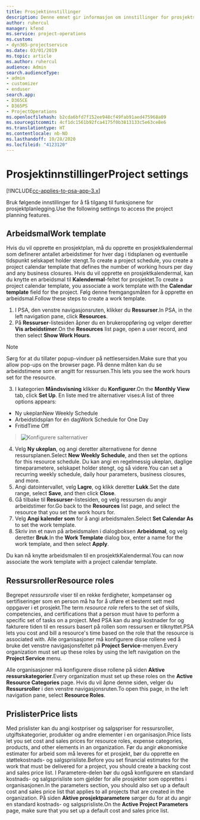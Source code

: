 ```yaml
---
title: Prosjektinnstillinger
description: Denne emnet gir informasjon om innstillinger for prosjektstyring.
author: ruhercul
manager: kfend
ms.service: project-operations
ms.custom:
- dyn365-projectservice
ms.date: 03/01/2019
ms.topic: article
ms.author: ruhercul
audience: Admin
search.audienceType:
- admin
- customizer
- enduser
search.app:
- D365CE
- D365PS
- ProjectOperations
ms.openlocfilehash: b2cda6bfd7f152ee948cf49fab91aed475968a09
ms.sourcegitcommit: 4cf1dc1561b92fca4175f0b3813133c5e63ce8e6
ms.translationtype: HT
ms.contentlocale: nb-NO
ms.lasthandoff: 10/28/2020
ms.locfileid: "4123120"
---
```

# <a name="project-settings"></a><span data-ttu-id="fce12-103">Prosjektinnstillinger</span><span class="sxs-lookup"><span data-stu-id="fce12-103">Project settings</span></span>

[!INCLUDE[cc-applies-to-psa-app-3.x](../includes/cc-applies-to-psa-app-3x.md)]

<span data-ttu-id="fce12-104">Bruk følgende innstillinger for å få tilgang til funksjonene for prosjektplanlegging.</span><span class="sxs-lookup"><span data-stu-id="fce12-104">Use the following settings to access the project planning features.</span></span>

## <a name="work-template"></a><span data-ttu-id="fce12-105">Arbeidsmal</span><span class="sxs-lookup"><span data-stu-id="fce12-105">Work template</span></span>

<span data-ttu-id="fce12-106">Hvis du vil opprette en prosjektplan, må du opprette en prosjektkalendermal som definerer antallet arbeidstimer for hver dag i tidsplanen og eventuelle tidspunkt selskapet holder stengt.</span><span class="sxs-lookup"><span data-stu-id="fce12-106">To create a project schedule, you create a project calendar template that defines the number of working hours per day and any business closures.</span></span> <span data-ttu-id="fce12-107">Hvis du vil opprette en prosjektkalendermal, kan du knytte en arbeidsmal til **Kalendermal**-feltet for prosjektet.</span><span class="sxs-lookup"><span data-stu-id="fce12-107">To create a project calendar template, you associate a work template with the **Calendar template** field for the project.</span></span> <span data-ttu-id="fce12-108">Følg denne fremgangsmåten for å opprette en arbeidsmal.</span><span class="sxs-lookup"><span data-stu-id="fce12-108">Follow these steps to create a work template.</span></span>

1. <span data-ttu-id="fce12-109">I PSA, den venstre navigasjonsruten, klikker du **Ressurser**.</span><span class="sxs-lookup"><span data-stu-id="fce12-109">In PSA, in the left navigation pane, click **Resources**.</span></span> 
2. <span data-ttu-id="fce12-110">På **Ressurser**-listesiden åpner du en brukeroppføring og velger deretter **Vis arbeidstimer**.</span><span class="sxs-lookup"><span data-stu-id="fce12-110">On the **Resources** list page, open a user record, and then select **Show Work Hours**.</span></span>

  > [!NOTE]
  > <span data-ttu-id="fce12-111">Sørg for at du tillater popup-vinduer på nettlesersiden.</span><span class="sxs-lookup"><span data-stu-id="fce12-111">Make sure that you allow pop-ups on the browser page.</span></span> <span data-ttu-id="fce12-112">På denne måten kan du se arbeidstimene som er angitt for ressursen.</span><span class="sxs-lookup"><span data-stu-id="fce12-112">This lets you see the work hours set for the resource.</span></span>
  
3. <span data-ttu-id="fce12-113">I kategorien **Måndsvisning** klikker du **Konfigurer**.</span><span class="sxs-lookup"><span data-stu-id="fce12-113">On the **Monthly View** tab, click **Set Up**.</span></span> <span data-ttu-id="fce12-114">En liste med tre alternativer vises:</span><span class="sxs-lookup"><span data-stu-id="fce12-114">A list of three options appears:</span></span> 

  - <span data-ttu-id="fce12-115">Ny ukeplan</span><span class="sxs-lookup"><span data-stu-id="fce12-115">New Weekly Schedule</span></span>
  - <span data-ttu-id="fce12-116">Arbeidstidsplan for én dag</span><span class="sxs-lookup"><span data-stu-id="fce12-116">Work Schedule for One Day</span></span>
  - <span data-ttu-id="fce12-117">Fritid</span><span class="sxs-lookup"><span data-stu-id="fce12-117">Time Off</span></span>

> ![Konfigurere salternativer](media/project-13.png)

4. <span data-ttu-id="fce12-119">Velg **Ny ukeplan**, og angi deretter alternativene for denne ressursplanen.</span><span class="sxs-lookup"><span data-stu-id="fce12-119">Select **New Weekly Schedule**, and then set the options for this resource schedule.</span></span> <span data-ttu-id="fce12-120">Du kan angi en regelmessig ukeplan, daglige timeparametere, selskapet holder stengt, og så videre.</span><span class="sxs-lookup"><span data-stu-id="fce12-120">You can set a recurring weekly schedule, daily hour parameters, business closures, and more.</span></span>
5. <span data-ttu-id="fce12-121">Angi datointervallet, velg **Lagre**, og klikk deretter **Lukk**.</span><span class="sxs-lookup"><span data-stu-id="fce12-121">Set the date range, select **Save**, and then click **Close**.</span></span> 
6. <span data-ttu-id="fce12-122">Gå tilbake til **Ressurser**-listesiden, og velg ressursen du angir arbeidstimer for.</span><span class="sxs-lookup"><span data-stu-id="fce12-122">Go back to the **Resources** list page, and select the resource that you set the work hours for.</span></span> 
7. <span data-ttu-id="fce12-123">Velg **Angi kalender som** for å angi arbeidsmalen.</span><span class="sxs-lookup"><span data-stu-id="fce12-123">Select **Set Calendar As** to set the work template.</span></span> 
8. <span data-ttu-id="fce12-124">Skriv inn et navn på arbeidsmalen i dialogboksen **Arbeidsmal**, og velg deretter **Bruk**.</span><span class="sxs-lookup"><span data-stu-id="fce12-124">In the **Work Template** dialog box, enter a name for the work template, and then select **Apply**.</span></span> 

<span data-ttu-id="fce12-125">Du kan nå knytte arbeidsmalen til en prosjektkKalendermal.</span><span class="sxs-lookup"><span data-stu-id="fce12-125">You can now associate the work template with a project calendar template.</span></span>

## <a name="resource-roles"></a><span data-ttu-id="fce12-126">Ressursroller</span><span class="sxs-lookup"><span data-stu-id="fce12-126">Resource roles</span></span>

<span data-ttu-id="fce12-127">Begrepet *ressursrolle* viser til en rekke ferdigheter, kompetanser og sertifiseringer som en person må ha for å utføre et bestemt sett med oppgaver i et prosjekt.</span><span class="sxs-lookup"><span data-stu-id="fce12-127">The term *resource role* refers to the set of skills, competencies, and certifications that a person must have to perform a specific set of tasks on a project.</span></span> <span data-ttu-id="fce12-128">Med PSA kan du angi kostnader for og fakturere tiden til en ressurs basert på rollen som ressursen er tilknyttet.</span><span class="sxs-lookup"><span data-stu-id="fce12-128">PSA lets you cost and bill a resource's time based on the role that the resource is associated with.</span></span> <span data-ttu-id="fce12-129">Alle organisasjoner må konfigurere disse rollene ved å bruke det venstre navigasjonsfeltet på **Project Service**-menyen.</span><span class="sxs-lookup"><span data-stu-id="fce12-129">Every organization must set up these roles by using the left navigation on the **Project Service** menu.</span></span>

<span data-ttu-id="fce12-130">Alle organisasjoner må konfigurere disse rollene på siden **Aktive ressurskategorier**.</span><span class="sxs-lookup"><span data-stu-id="fce12-130">Every organization must set up these roles on the **Active Resource Categories** page.</span></span> <span data-ttu-id="fce12-131">Hvis du vil åpne denne siden, velger du **Ressursroller** i den venstre navigasjonsruten.</span><span class="sxs-lookup"><span data-stu-id="fce12-131">To open this page, in the left navigation pane, select **Resource Roles**.</span></span>

## <a name="price-lists"></a><span data-ttu-id="fce12-132">Prislister</span><span class="sxs-lookup"><span data-stu-id="fce12-132">Price lists</span></span>

<span data-ttu-id="fce12-133">Med prislister kan du angi kostpriser og salgspriser for ressursroller, utgiftskategorier, produkter og andre elementer i en organisasjon.</span><span class="sxs-lookup"><span data-stu-id="fce12-133">Price lists let you set cost and sales prices for resource roles, expense categories, products, and other elements in an organization.</span></span> <span data-ttu-id="fce12-134">Før du angir økonomiske estimater for arbeid som må leveres for et prosjekt, bør du opprette en støttekostnads- og salgsprisliste.</span><span class="sxs-lookup"><span data-stu-id="fce12-134">Before you set financial estimates for the work that must be delivered for a project, you should create a backing cost and sales price list.</span></span> <span data-ttu-id="fce12-135">I Parametere-delen bør du også konfigurere en standard kostnads- og salgsprisliste som gjelder for alle prosjekter som opprettes i organisasjonen.</span><span class="sxs-lookup"><span data-stu-id="fce12-135">In the parameters section, you should also set up a default cost and sales price list that applies to all projects that are created in the organization.</span></span> <span data-ttu-id="fce12-136">På siden **Aktive prosjektparametere** sørger du for at du angir en standard kostnads- og salgsprisliste.</span><span class="sxs-lookup"><span data-stu-id="fce12-136">On the **Active Project Parameters** page, make sure that you set up a default cost and sales price list.</span></span>

